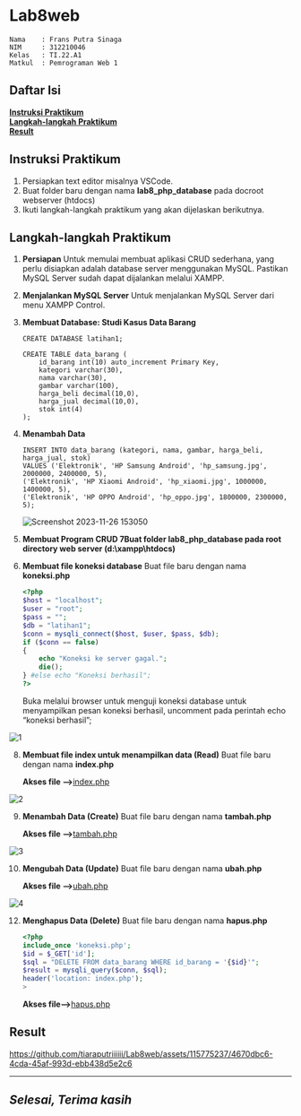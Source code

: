# Lab8web

```
Nama    : Frans Putra Sinaga
NIM     : 312210046
Kelas   : TI.22.A1
Matkul  : Pemrograman Web 1
```

## **Daftar Isi**
**[Instruksi Praktikum](#instruksi-praktikum)**         
**[Langkah-langkah Praktikum](#langkah-langkah-praktikum)**         
**[Result](#result)**

## **Instruksi Praktikum**
1. Persiapkan text editor misalnya VSCode.
2. Buat folder baru dengan nama **lab8_php_database** pada docroot webserver 
(htdocs)
3. Ikuti langkah-langkah praktikum yang akan dijelaskan berikutnya.

## **Langkah-langkah Praktikum**
1. **Persiapan**
Untuk memulai membuat aplikasi CRUD sederhana, yang perlu disiapkan adalah 
database server menggunakan MySQL. Pastikan MySQL Server sudah dapat dijalankan 
melalui XAMPP. 

3. **Menjalankan MySQL Server**
Untuk menjalankan MySQL Server dari menu XAMPP Control.

4. **Membuat Database: Studi Kasus Data Barang**
    ```mysql
    CREATE DATABASE latihan1;
    ```

    ```mysql
    CREATE TABLE data_barang (
        id_barang int(10) auto_increment Primary Key,
        kategori varchar(30),
        nama varchar(30),
        gambar varchar(100),
        harga_beli decimal(10,0),
        harga_jual decimal(10,0),
        stok int(4)
    );
    ```
    
5. **Menambah Data**
    ```mysql
    INSERT INTO data_barang (kategori, nama, gambar, harga_beli, harga_jual, stok)
    VALUES ('Elektronik', 'HP Samsung Android', 'hp_samsung.jpg', 2000000, 2400000, 5),
    ('Elektronik', 'HP Xiaomi Android', 'hp_xiaomi.jpg', 1000000, 1400000, 5),
    ('Elektronik', 'HP OPPO Android', 'hp_oppo.jpg', 1800000, 2300000, 5);

    ```
   ![Screenshot 2023-11-26 153050](https://github.com/tiaraputriiiiii/Lab8web/assets/115775237/8c2080c1-37fe-4d47-be3c-af6930827c60)

6. **Membuat Program CRUD 7Buat folder lab8_php_database pada root directory web server (d:\xampp\htdocs)**

7. **Membuat file koneksi database**
    Buat file baru dengan nama **koneksi.php**
    ```php
    <?php
    $host = "localhost";
    $user = "root";
    $pass = "";
    $db = "latihan1";
    $conn = mysqli_connect($host, $user, $pass, $db);
    if ($conn == false)
    {
        echo "Koneksi ke server gagal.";
        die();
    } #else echo "Koneksi berhasil";
    ?>
    ```
    Buka melalui browser untuk menguji koneksi database untuk menyampilkan pesan 
    koneksi berhasil, uncomment pada perintah echo “koneksi berhasil”; 

![1](https://github.com/tiaraputriiiiii/Lab8web/assets/115775237/c8c2ad7a-f2d8-432e-a33e-ecc4f109a5df)

8. **Membuat file index untuk menampilkan data (Read)**
    Buat file baru dengan nama **index.php**

    **Akses file -->**[index.php](index.php)

![2](https://github.com/tiaraputriiiiii/Lab8web/assets/115775237/42cdd7c9-3951-4915-9bf1-b297a1d88a4e)


9. **Menambah Data (Create)**
    Buat file baru dengan nama **tambah.php**   

    **Akses file -->**[tambah.php](tambah.php)

 ![3](https://github.com/tiaraputriiiiii/Lab8web/assets/115775237/fc2530ce-ff57-4973-977c-39ce97cd1705)


10. **Mengubah Data (Update)**
    Buat file baru dengan nama **ubah.php**

    **Akses file -->**[ubah.php](ubah.php)
    
![4](https://github.com/tiaraputriiiiii/Lab8web/assets/115775237/547813b6-0ab2-4f28-a178-ab528543e60a)


12. **Menghapus Data (Delete)**
    Buat file baru dengan nama **hapus.php**

    ```php
    <?php
    include_once 'koneksi.php';
    $id = $_GET['id'];
    $sql = "DELETE FROM data_barang WHERE id_barang = '{$id}'";
    $result = mysqli_query($conn, $sql);
    header('location: index.php');
    >

    ```

    **Akses file-->**[hapus.php](hapus.php)



## **Result**



https://github.com/tiaraputriiiiii/Lab8web/assets/115775237/4670dbc6-4cda-45af-993d-ebb438d5e2c6


<hr>


## *Selesai, Terima kasih*

    
